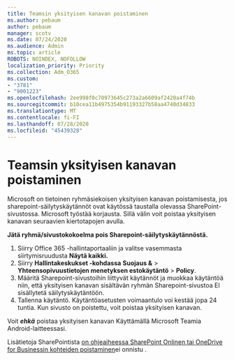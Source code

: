 ```yaml
---
title: Teamsin yksityisen kanavan poistaminen
ms.author: pebaum
author: pebaum
manager: scotv
ms.date: 07/24/2020
ms.audience: Admin
ms.topic: article
ROBOTS: NOINDEX, NOFOLLOW
localization_priority: Priority
ms.collection: Adm_O365
ms.custom:
- "3781"
- "9001223"
ms.openlocfilehash: 2ee998f0c70973645c273a2a6609af2420a4f74b
ms.sourcegitcommit: b10cea11b4975354b91193327b58aa4740d34833
ms.translationtype: MT
ms.contentlocale: fi-FI
ms.lasthandoff: 07/28/2020
ms.locfileid: "45439328"
---
```

# <a name="delete-a-teams-private-channel"></a>Teamsin yksityisen kanavan poistaminen

Microsoft on tietoinen ryhmäsiekoisen yksityisen kanavan poistamisesta, jos sharepoint-säilytyskäytännöt ovat käytössä taustalla olevassa SharePoint-sivustossa. Microsoft työstää korjausta. Sillä välin voit poistaa yksityisen kanavan seuraavien kiertotapojen avulla.

**Jätä ryhmä/sivustokokoelma pois Sharepoint-säilytyskäytännöstä.**

1. Siirry Office 365 -hallintaportaaliin ja valitse vasemmasta siirtymisruudusta **Näytä kaikki.**
2. Siirry **Hallintakeskukset -kohdassa** **Suojaus &**  >  **Yhteensopivuustietojen menetyksen estokäytäntö**  >  **Policy**.
3. Määritä Sharepoint-sivustoihin liittyvät käytännöt ja muokkaa käytäntöä niin, että yksityisen kanavan sisältävän ryhmän Sharepoint-sivustoa EI sisällytetä säilytyskäytäntöön.
4. Tallenna käytäntö.
    Käytäntöasetusten voimaantulo voi kestää jopa 24 tuntia.
    Kun sivusto on poistettu, voit poistaa yksityisen kanavan.  
    
Voit ***ehkä*** poistaa yksityisen kanavan Käyttämällä Microsoft Teamia Android-laitteessasi. 

Lisätietoja SharePointista [on ohjeaiheessa SharePoint Onlinen tai OneDrive for Businessin kohteiden poistaminen](https://docs.microsoft.com/alchemyinsights/retention-policy-ediscovery-hold)ei onnistu .